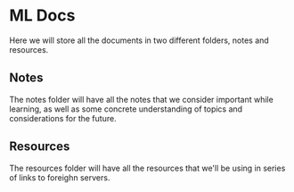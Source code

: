 # ML Docs

Here we will store all the documents in two different folders,
notes and resources.

## Notes

The notes folder will have all the notes that we consider important
while learning, as well as some concrete understanding of topics and
considerations for the future.

## Resources

The resources folder will have all the resources that we'll be using
in series of links to foreighn servers.
